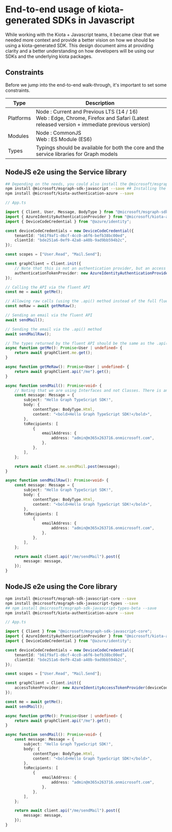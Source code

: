 # End-to-end usage of kiota-generated SDKs in Javascript

While working with the Kiota + Javascript teams, it became clear that we needed more context and provide a better vision on how we should be using a kiota-generated SDK. This design document aims at providing clarity and a better understanding on how developers will be using our SDKs and the underlying kiota packages.

## Constraints

Before we jump into the end-to-end walk-through, it's important to set some constraints.

| Type      | Description                                                                                                                                   |
| --------- | --------------------------------------------------------------------------------------------------------------------------------------------- |
| Platforms | Node : Current and Previous LTS (14 / 16)<br /> Web : Edge, Chrome, Firefox and Safari (Latest released version + immediate previous version) |
| Modules   | Node : CommonJS<br /> Web : ES Module (ES6)                                                                                                   |
| Types     | Typings should be available for both the core and the service libraries for Graph models                                                      |

## NodeJS e2e using the Service library

```bash
## Depending on the needs, you could also install the @microsoft/msgraph-sdk-javascript-beta side-by-side with the v1.0 one. Not covered in this walkthrough.
npm install @microsoft/msgraph-sdk-javascript --save ## Installing the Javascript service library should also install the core SDK and the types (based on the version of the service library).
npm install @microsoft/kiota-authentication-azure --save
```

```typescript
// App.ts

import { Client, User, Message, BodyType } from "@microsoft/msgraph-sdk-javascript";
import { AzureIdentityAuthenticationProvider } from "@microsoft/kiota-authentication-azure";
import { DeviceCodeCredential } from "@azure/identity";

const deviceCodeCredentials = new DeviceCodeCredential({
	tenantId: "b61f9af1-d6cf-4cc0-a6f6-befb38bc00ed",
	clientId: "bde251a6-0ef9-42a8-a40b-9ad9bb594b2c",
});

const scopes = ["User.Read", "Mail.Send"];

const graphClient = Client.init({
	// Note that this is not an authentication provider, but an access token provider.
	authenticationTokenProvider: new AzureIdentityAuthenticationProvider(deviceCodeCredentials, scopes),
});

// Calling the API via the fluent API
const me = await getMe();

// Allowing raw calls (using the .api() method instead of the full fluent API) is important for migration purposes and cases we don't know the resource beforehands (thinking Graph Explorer, mgt-get, etc.)
const meRaw = await getMeRaw();

// Sending an email via the fluent API
await sendMail();

// Sending the email via the .api() method
await sendMailRaw();

// The types returned by the fluent API should be the same as the .api() area. It should also be the same (or at least very similar) as the current @microsoft/microsoft-graph-types to offer seamless migration.
async function getMe(): Promise<User | undefined> {
	return await graphClient.me.get();
}

async function getMeRaw(): Promise<User | undefined> {
	return await graphClient.api("/me").get();
}

async function sendMail(): Promise<void> {
	// Noting that we are using Interfaces and not Classes. There is an open discussion about this topic here https://github.com/microsoft/kiota/issues/1013
	const message: Message = {
		subject: "Hello Graph TypeScript SDK!",
		body: {
			contentType: BodyType.Html,
			content: "<bold>Hello Graph TypeScript SDK!</bold>",
		},
		toRecipients: [
			{
				emailAddress: {
					address: "admin@m365x263716.onmicrosoft.com",
				},
			},
		],
	};

	return await client.me.sendMail.post(message);
}

async function sendMailRaw(): Promise<void> {
	const message: Message = {
		subject: "Hello Graph TypeScript SDK!",
		body: {
			contentType: BodyType.Html,
			content: "<bold>Hello Graph TypeScript SDK!</bold>",
		},
		toRecipients: [
			{
				emailAddress: {
					address: "admin@m365x263716.onmicrosoft.com",
				},
			},
		],
	};

	return await client.api("/me/sendMail").post({
		message: message,
	});
}
```

## NodeJS e2e using the Core library

```bash
npm install @microsoft/msgraph-sdk-javascript-core --save
npm install @microsoft/msgraph-sdk-javascript-types --save
## npm install @microsoft/msgraph-sdk-javascript-types-beta --save
npm install @microsoft/kiota-authentication-azure --save
```

```typescript
// App.ts

import { Client } from "@microsoft/msgraph-sdk-javascript-core";
import { AzureIdentityAuthenticationProvider } from "@microsoft/kiota-authentication-azure";
import { DeviceCodeCredential } from "@azure/identity";

const deviceCodeCredentials = new DeviceCodeCredential({
	tenantId: "b61f9af1-d6cf-4cc0-a6f6-befb38bc00ed",
	clientId: "bde251a6-0ef9-42a8-a40b-9ad9bb594b2c",
});

const scopes = ["User.Read", "Mail.Send"];

const graphClient = Client.init({
	accessTokenProvider: new AzureIdentityAccessTokenProvider(deviceCodeCredentials, scopes),
});

const me = await getMe();
await sendMail();

async function getMe(): Promise<User | undefined> {
	return await graphClient.api("/me").get();
}

async function sendMail(): Promise<void> {
	const message: Message = {
		subject: "Hello Graph TypeScript SDK!",
		body: {
			contentType: BodyType.Html,
			content: "<bold>Hello Graph TypeScript SDK!</bold>",
		},
		toRecipients: [
			{
				emailAddress: {
					address: "admin@m365x263716.onmicrosoft.com",
				},
			},
		],
	};

	return await client.api("/me/sendMail").post({
		message: message,
	});
}
```
